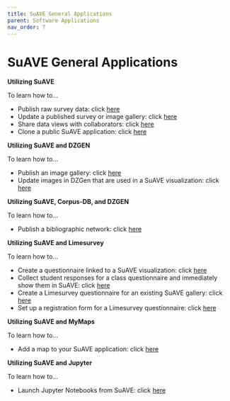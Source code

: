 ```yaml
---
title: SuAVE General Applications
parent: Software Applications
nav_order: 7
---
```


# SuAVE General Applications

**Utilizing SuAVE**

To learn how to...

- Publish raw survey data: click [here](https://suave-ucsd.github.io/SuAVE-Documentation/Upload_Dataset.html)
- Update a published survey or image gallery: click [here](https://suave-ucsd.github.io/SuAVE-Documentation/Update_Gallery.html)
- Share data views with collaborators: click [here](https://suave-ucsd.github.io/SuAVE-Documentation/Share_Views.html)
- Clone a public SuAVE application: click [here](https://suave-ucsd.github.io/SuAVE-Documentation/Clone_Survey.html)

**Utilizing SuAVE and DZGEN**

To learn how to...

- Publish an image gallery: click [here](https://suave-ucsd.github.io/SuAVE-Documentation/Publish_Gallery.html)
- Update images in DZGen that are used in a SuAVE visualization: click [here](https://suave-ucsd.github.io/SuAVE-Documentation/Update_DZGen.html)

**Utilizing SuAVE, Corpus-DB, and DZGEN**

To learn how to...

- Publish a bibliographic network: click [here](https://suave-ucsd.github.io/SuAVE-Documentation/Bibliographic_Network_Publish.html)

**Utilizing SuAVE and Limesurvey**

To learn how to...

- Create a questionnaire linked to a SuAVE visualization: click [here](https://suave-ucsd.github.io/SuAVE-Documentation/SuAVE_Survey.html)
- Collect student responses for a class questionnaire and immediately show them in SuAVE: click [here](https://suave-ucsd.github.io/SuAVE-Documentation/SuAVE_Class_Survey.html)
- Create a Limesurvey questionnaire for an existing SuAVE gallery: click [here](https://suave-ucsd.github.io/SuAVE-Documentation/Limesurvey_Existing_SuAVE.html)
- Set up a registration form for a Limesurvey questionnaire: click [here](https://suave-ucsd.github.io/SuAVE-Documentation/Registration_Form.html)


**Utilizing SuAVE and MyMaps**

To learn how to...

- Add a map to your SuAVE application: click [here](https://suave-ucsd.github.io/SuAVE-Documentation/Add_Map_SuAVE.html)

**Utilizing SuAVE and Jupyter**

To learn how to...

- Launch Jupyter Notebooks from SuAVE: click [here](https://suave-ucsd.github.io/SuAVE-Documentation/Jupyter_Notebook_SuAVE.html)
